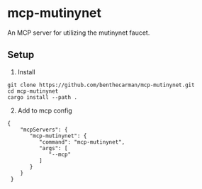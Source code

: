 # mcp-mutinynet

An MCP server for utilizing the mutinynet faucet.

## Setup

1. Install

```
git clone https://github.com/benthecarman/mcp-mutinynet.git
cd mcp-mutinynet
cargo install --path .
```

2. Add to mcp config

```
{
    "mcpServers": {
       "mcp-mutinynet": {
          "command": "mcp-mutinynet",
          "args": [
             "--mcp"
          ]
       }
    }
 }
```
